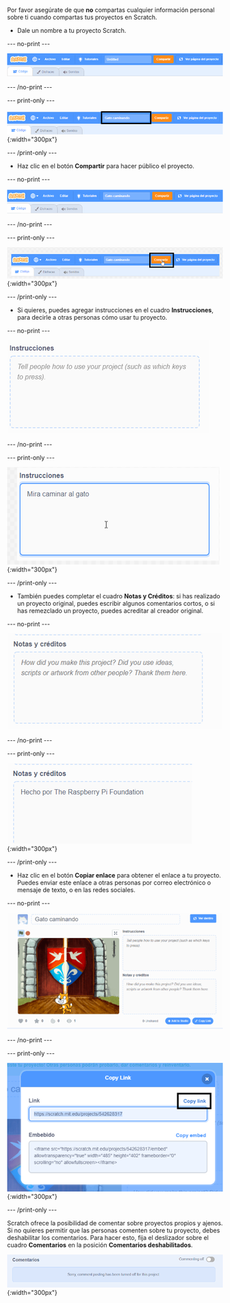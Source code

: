 Por favor asegúrate de que **no** compartas cualquier información personal sobre ti cuando compartas tus proyectos en Scratch.

- Dale un nombre a tu proyecto Scratch.

--- no-print ---

![Cambiar "Untitled" a "Gato caminando" para nombrar el proyecto, en el cuadro a la izquierda del botón naranja 'Compartir' en la parte superior de la pantalla.](images/name_file.gif)

--- /no-print ---

--- print-only ---

![El cuadro del nombre del proyecto con el nuevo nombre 'Gato caminando' resaltado, a la izquierda del botón naranja 'Compartir' en la parte superior de la pantalla.](images/name_file.png){:width="300px"}

--- /print-only ---

- Haz clic en el botón **Compartir** para hacer público el proyecto.

--- no-print ---

![Haciendo clic en el botón naranja 'Compartir' en la parte superior de la pantalla. Luego, aparece un mensaje que dice "Ahora tu proyecto está compartido."](images/share.gif)

--- /no-print ---

--- print-only ---

![El botón naranja 'Compartir' en la parte superior de la pantalla resaltado.](images/share.png){:width="300px"}

--- /print-only ---

- Si quieres, puedes agregar instrucciones en el cuadro **Instrucciones**, para decirle a otras personas cómo usar tu proyecto.

--- no-print ---

![Escribe "Mira caminar al gato" en el cuadro "Instrucciones".](images/add_instructions.gif)

--- /no-print ---

--- print-only ---

![El cuadro de 'Instrucciones' mostrando las instrucciones "Mira caminar al gato".](images/add_instructions.png){:width="300px"}

--- /print-only ---

- También puedes completar el cuadro **Notas y Créditos**: si has realizado un proyecto original, puedes escribir algunos comentarios cortos, o si has remezclado un proyecto, puedes acreditar al creador original.

--- no-print ---

![Escribiendo "Hecho por The Raspberry Pi Foundation" en el cuadro 'Notas y créditos'.](images/notes_and_credits.gif)

--- /no-print ---

--- print-only ---

![El cuadro 'Notas y créditos' que muestra escrito "Hecho por The Raspberry Pi Foundation".](images/notes_and_credits.png){:width="300px"}

--- /print-only ---

- Haz clic en el botón **Copiar enlace** para obtener el enlace a tu proyecto. Puedes enviar este enlace a otras personas por correo electrónico o mensaje de texto, o en las redes sociales.

--- no-print ---

![Al hacer clic en 'Copiar enlace', se abre un cuadro de diálogo 'Copiar enlace'. Luego, en el cuadro de diálogo, resalta la URL en 'Enlace' y selecciona 'Copiar enlace'.](images/copy_link.gif)

--- /no-print ---

--- print-only ---

![El botón 'Copiar enlace' resaltado, en el cuadro de diálogo 'Copiar enlace'.](images/copy_link.png){:width="300px"}

--- /print-only ---

Scratch ofrece la posibilidad de comentar sobre proyectos propios y ajenos. Si no quieres permitir que las personas comenten sobre tu proyecto, debes deshabilitar los comentarios. Para hacer esto, fija el deslizador sobre el cuadro **Comentarios** en la posición **Comentarios deshabilitados**.

![El deslizador sobre el cuadro 'Comentarios' está en la posición 'Comentarios deshabilitados'. Se muestra un mensaje que dice: "Sorry, comment posting has been turned off for this project."](images/comments-off.png){:width="300px"}
